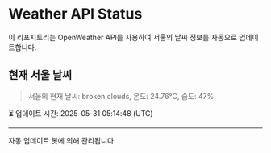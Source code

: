 
# Weather API Status

이 리포지토리는 OpenWeather API를 사용하여 서울의 날씨 정보를 자동으로 업데이트합니다.

## 현재 서울 날씨
> 서울의 현재 날씨: broken clouds, 온도: 24.76°C, 습도: 47%

⏳ 업데이트 시간: 2025-05-31 05:14:48 (UTC)

---
자동 업데이트 봇에 의해 관리됩니다.
